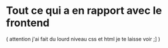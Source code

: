 # Tout ce qui a en rapport avec le frontend
( attention j'ai fait du lourd niveau css et html je te laisse voir ;] )
